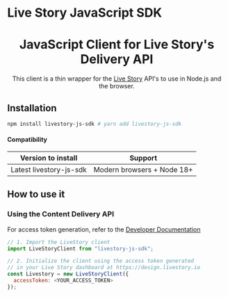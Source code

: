 # Live Story JavaScript SDK

<div align="center">
    <h1 align="center">JavaScript Client for Live Story's Delivery API</h1>
    <p align="center">This client is a thin wrapper for the <a href="https://developers.livestory.io/api" target="_blank">Live Story</a> API's to use in Node.js and the browser.</p>
</div>

## Installation

```sh
npm install livestory-js-sdk # yarn add livestory-js-sdk
```



#### Compatibility

| Version to install                                                                                                            | Support                                              |
| ----------------------------------------------------------------------------------------------------------------------------- | ---------------------------------------------------- |
| Latest livestory-js-sdk                                                                                                    | Modern browsers + Node 18+                           |

## How to use it

### Using the Content Delivery API

For access token generation, refer to the [Developer Documentation](https://livestory.nyc/eu/documentation/articles/developer-documentation/index.html)

```javascript
// 1. Import the LiveStory client
import LiveStoryClient from "livestory-js-sdk";

// 2. Initialize the client using the access token generated 
// in your Live Story dashboard at https://design.livestory.io
const Livestory = new LiveStoryClient({
  accessToken: <YOUR_ACCESS_TOKEN>
});
```